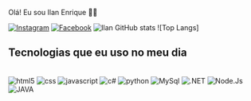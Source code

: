 Olá! Eu sou Ilan Enrique ✌🏽

[![Instagram](https://img.shields.io/badge/Instagram-E4405F?style=for-the-badge&logo=instagram&logoColor=white)](https://www.instagram.com/ele_filho_amore)
[![Facebook](https://img.shields.io/badge/Facebook-1877F2?style=for-the-badge&logo=facebook&logoColor=white)](https://www.facebook.com/ilanelmalo)
![Ilan GitHub stats](https://github-readme-stats.vercel.app/api?username=ilanshalom&show_icons=true&theme=dracula)
![Top Langs]
## Tecnologias que eu uso no meu dia
<div style="display: inline_block"><br/>	
  <img align="center" alt="html5" src="https://img.shields.io/badge/HTML5-E34F26?style=for-the-badge&logo=html5&logoColor=white"/>
  <img align="center" alt="css" src="https://img.shields.io/badge/CSS-239120?&style=for-the-badge&logo=css3&logoColor=white"/>
  <img align="center" alt="javascript" src="https://img.shields.io/badge/JavaScript-F7DF1E?style=for-the-badge&logo=javascript&logoColor=black"/>
  <img align="center" alt="c#" src="https://img.shields.io/badge/C%23-239120?style=for-the-badge&logo=c-sharp&logoColor=white"/>
  <img align="center" alt="python" src="https://img.shields.io/badge/python-3670A0?style=for-the-badge&logo=python&logoColor=ffdd54"/>
  <img align="center" alt="MySql" src="https://img.shields.io/badge/MySQL-00000F?style=for-the-badge&logo=mysql&logoColor=white"/>
  <img align="center" alt=".NET" src="https://img.shields.io/badge/.NET-5C2D91?style=for-the-badge&logo=.net&logoColor=white"/>
  <img align="center" alt="Node.Js" src="https://img.shields.io/badge/Node.js-43853D?style=for-the-badge&logo=node.js&logoColor=white"/>
  <img align="center" alt="JAVA" src="https://img.shields.io/badge/Java-ED8B00?style=for-the-badge&logo=openjdk&logoColor=white"/>
</div><br>

